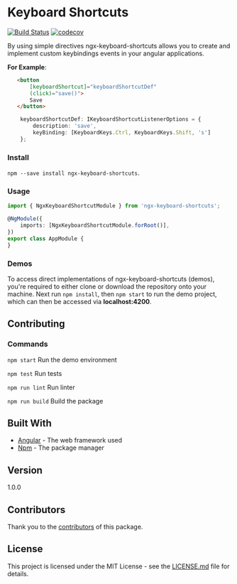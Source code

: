 # Keyboard Shortcuts

[![Build Status](https://dev.azure.com/milestechnologies/ngx-keyboard-shortcuts/_apis/build/status/milestechnologies.ngx-keyboard-shortcuts?branchName=master)](https://dev.azure.com/milestechnologies/ngx-keyboard-shortcuts/_build/latest?definitionId=1&branchName=master) [![codecov](https://codecov.io/gh/milestechnologies/ngx-keyboard-shortcuts/branch/master/graph/badge.svg)](https://codecov.io/gh/milestechnologies/ngx-keyboard-shortcuts)

By using simple directives ngx-keyboard-shortcuts allows you to create and implement custom keybindings events in your angular applications.

**For Example**:
```html
   <button
       [keyboardShortcut]="keyboardShortcutDef"
       (click)="save()">
       Save
   </button>
```
```typescript
    keyboardShortcutDef: IKeyboardShortcutListenerOptions = {
        description: 'save',
        keyBinding: [KeyboardKeys.Ctrl, KeyboardKeys.Shift, 's']
    };
```

### Install

`npm --save install ngx-keyboard-shortcuts`.

### Usage

```typescript
import { NgxKeyboardShortcutModule } from 'ngx-keyboard-shortcuts';

@NgModule({
    imports: [NgxKeyboardShortcutModule.forRoot()],
})
export class AppModule {
}
```

### Demos

To access direct implementations of ngx-keyboard-shortcuts (demos), you're required to either clone or download the repository onto your machine. Next run `npm install`, then `npm start` to run the demo project, which can then be accessed via **localhost:4200**.

## Contributing

### Commands

`npm start` Run the demo environment

`npm test` Run tests

`npm run lint` Run linter

`npm run build` Build the package

## Built With

-   [Angular](https://angular.io/) - The web framework used
-   [Npm](https://www.npmjs.com/get-npm) - The package manager

## Version

1.0.0

## Contributors

Thank you to the [contributors](https://github.com/milestechnologies/ngx-keyboard-shortcuts/graphs/contributors) of this package.

## License

This project is licensed under the MIT License - see the [LICENSE.md](https://github.com/milestechnologies/ngx-keyboard-shortcuts/blob/master/LICENSE) file for details.

